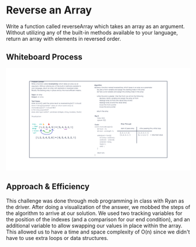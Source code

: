 # Reverse an Array

Write a function called reverseArray which takes an array as an argument. Without utilizing any of the built-in methods available to your language, return an array with elements in reversed order.

## Whiteboard Process

![Reverse Array Whiteboard](../assets/reverseArray.png)

## Approach & Efficiency

This challenge was done through mob programming in class with Ryan as the driver. After doing a visualization of the answer, we mobbed the steps of the algorithm to arrive at our solution. We used two tracking variables for the position of the indexes (and a comparison for our end condition), and an additional variable to allow swapping our values in place within the array. This allowed us to have a time and space complexity of O(n) since we didn't have to use extra loops or data structures.
